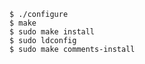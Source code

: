 <!-- layout:code post: 1985-09-26-postgis-installation_build-postgis -->

```
$ ./configure
$ make
$ sudo make install
$ sudo ldconfig
$ sudo make comments-install
```
